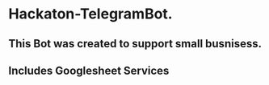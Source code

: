 # **Hackaton-TelegramBot.**
## This Bot was created to support small busnisess.
## Includes Googlesheet Services 
